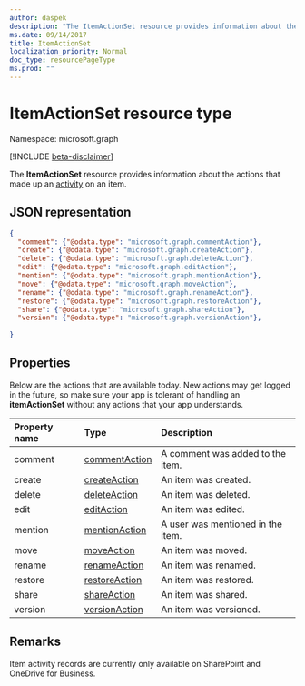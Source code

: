 ```yaml
---
author: daspek
description: "The ItemActionSet resource provides information about the actions that made up an [activity][itemActivity] on an item."
ms.date: 09/14/2017
title: ItemActionSet
localization_priority: Normal
doc_type: resourcePageType
ms.prod: ""
---
```

# ItemActionSet resource type

Namespace: microsoft.graph

[!INCLUDE [beta-disclaimer](../../includes/beta-disclaimer.md)]

The **ItemActionSet** resource provides information about the actions that made up an [activity][itemActivity] on an item.

[itemActivity]: itemactivity.md

## JSON representation

<!-- {
  "blockType": "resource",
  "optionalProperties": [ ],
  "keyProperty": "id",
  "@type": "microsoft.graph.itemActionSet",
  "@type.aka": "oneDrive.action"
}-->

```json
{
  "comment": {"@odata.type": "microsoft.graph.commentAction"},
  "create": {"@odata.type": "microsoft.graph.createAction"},
  "delete": {"@odata.type": "microsoft.graph.deleteAction"},
  "edit": {"@odata.type": "microsoft.graph.editAction"},
  "mention": {"@odata.type": "microsoft.graph.mentionAction"},
  "move": {"@odata.type": "microsoft.graph.moveAction"},
  "rename": {"@odata.type": "microsoft.graph.renameAction"},
  "restore": {"@odata.type": "microsoft.graph.restoreAction"},
  "share": {"@odata.type": "microsoft.graph.shareAction"},
  "version": {"@odata.type": "microsoft.graph.versionAction"},
  
}
```

## Properties

Below are the actions that are available today.
New actions may get logged in the future, so make sure your app is tolerant of handling an **itemActionSet** without any actions that your app understands.

| Property name | Type              | Description
|:--------------|:------------------|:-----------------------------------------
| comment       | [commentAction][] | A comment was added to the item.
| create        | [createAction][]  | An item was created.
| delete        | [deleteAction][]  | An item was deleted.
| edit          | [editAction][]    | An item was edited.
| mention       | [mentionAction][] | A user was mentioned in the item.
| move          | [moveAction][]    | An item was moved.
| rename        | [renameAction][]  | An item was renamed.
| restore       | [restoreAction][] | An item was restored.
| share         | [shareAction][]   | An item was shared.
| version       | [versionAction][] | An item was versioned.

[commentAction]: commentaction.md
[createAction]: createaction.md
[deleteAction]: deleteaction.md
[editAction]: editaction.md
[mentionAction]: mentionaction.md
[moveAction]: moveaction.md
[renameAction]: renameaction.md
[restoreAction]: restoreaction.md
[shareAction]: shareaction.md
[versionAction]: versionaction.md

## Remarks

Item activity records are currently only available on SharePoint and OneDrive for Business.

<!--
{
  "type": "#page.annotation",
  "description": "The ItemActionSet object provides information about the actions that took place as part of an activity on an item.",
  "keywords": "activities,activity,action",
  "section": "documentation",
  "tocPath": "Resources/ItemActionSet",
  "suppressions": []
}
-->


